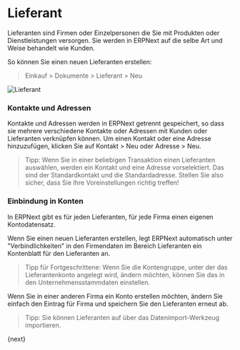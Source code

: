 <!-- add-breadcrumbs -->
# Lieferant


Lieferanten sind Firmen oder Einzelpersonen die Sie mit Produkten oder Dienstleistungen versorgen. Sie werden in ERPNext auf die selbe Art und Weise behandelt wie Kunden.

So können Sie einen neuen Lieferanten erstellen:

> Einkauf > Dokumente > Lieferant > Neu

<img class="screenshot" alt="Lieferant" src="{{docs_base_url}}/v13/assets/img/buying/supplier-master.png">

### Kontakte und Adressen

Kontakte und Adressen werden in ERPNext getrennt gespeichert, so dass sie mehrere verschiedene Kontakte oder Adressen mit Kunden oder Lieferanten verknüpfen können. Um einen Kontakt oder eine Adresse hinzuzufügen, klicken Sie auf Kontakt > Neu oder Adresse > Neu.

> Tipp: Wenn Sie in einer beliebigen Transaktion einen Lieferanten auswählen, werden ein Kontakt und eine Adresse vorselektiert. Das sind der Standardkontakt und die Standardadresse. Stellen Sie also sicher, dass Sie Ihre Voreinstellungen richtig treffen!

### Einbindung in Konten

In ERPNext gibt es für jeden Lieferanten, für jede Firma einen eigenen Kontodatensatz.

Wenn Sie einen neuen Lieferanten erstellen, legt ERPNext automatisch unter "Verbindlichkeiten" in den Firmendaten im Bereich Lieferanten ein Kontenblatt für den Lieferanten an.

> Tipp für Fortgeschrittene: Wenn Sie die Kontengruppe, unter der das Lieferantenkonto angelegt wird, ändern möchten, können Sie das in den Unternehmensstammdaten einstellen.

Wenn Sie in einer anderen Firma ein Konto erstellen möchten, ändern Sie einfach den Eintrag für Firma und speichern Sie den Lieferanten erneut ab.

> Tipp: Sie können Lieferanten auf über das Datenimport-Werkzeug importieren.

{next}
